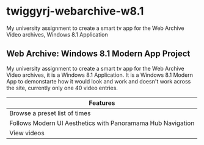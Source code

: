 # twiggyrj-webarchive-w8.1
My university assignment to create a smart tv app for the Web Archive Video archives, Windows 8.1 Application

## Web Archive: Windows 8.1 Modern App Project

My university assignment to create a smart tv app for the Web Archive Video archives, it is a Windows 8.1 Application.
It is a Windows 8.1 Modern App to demonstarte how it would look and work and doesn't work across the site, currently only one 40 video entries.

| Features  |
| ------------- | 
| Browse a preset list of times  |
| Follows Modern UI Aesthetics with Panoramama Hub Navigation  | 
| View videos  | 
